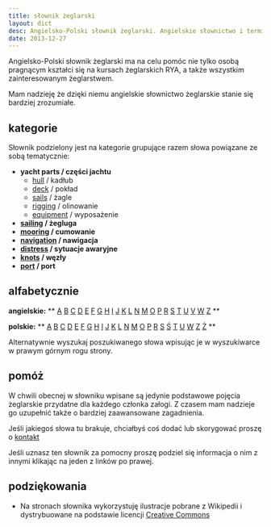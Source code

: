 ```yaml
---
title: słownik żeglarski 
layout: dict
desc: Angielsko-Polski słownik żeglarski. Angielskie słownictwo i terminologia żeglarska pomocna w ukończeniu kursów RYA. 
date: 2013-12-27
---
```

Angielsko-Polski słownik żeglarski ma na celu pomóc nie tylko osobą pragnącym kształci się na kursach żeglarskich RYA, 
a także wszystkim zainteresowanym żeglarstwem.   

Mam nadzieję że dzięki niemu angielskie słownictwo żeglarskie stanie się bardziej zrozumiałe.


kategorie
----------

Słownik podzielony jest na kategorie grupujące razem słowa powiązane ze sobą tematycznie:

* **yacht parts / części jachtu**
    * [hull](/dict/hull.html) / kadłub
    * [deck](/dict/deck.html) / pokład
    * [sails](/dict/sails.html) / żagle
    * [rigging](/dict/rigging.html) / olinowanie    
    * [equipment](/dict/equipment.html) / wyposażenie      
* **[sailing](/dict/sailing.html) / żegluga**   
* **[mooring](/dict/mooring.html) / cumowanie**      
* **[navigation](/dict/navigation.html) / nawigacja** 
* **[distress](/dict/distress.html) / sytuacje awaryjne** 
* **[knots](/dict/knots.html) / węzły** 
* **[port](/dict/port.html) / port** 


alfabetycznie 
--------

**angielskie:** 
**
[A](/dict/en/a.html)
[B](/dict/en/b.html)
[C](/dict/en/c.html)
[D](/dict/en/d.html)
[E](/dict/en/e.html)
[F](/dict/en/f.html)
[G](/dict/en/g.html)
[H](/dict/en/h.html)
[I](/dict/en/i.html)
[J](/dict/en/j.html)
[K](/dict/en/k.html)
[L](/dict/en/l.html)
[N](/dict/en/n.html)
[M](/dict/en/m.html)
[O](/dict/en/o.html)
[P](/dict/en/p.html)
[R](/dict/en/r.html)
[S](/dict/en/s.html)
[T](/dict/en/t.html)
[U](/dict/en/u.html)
[V](/dict/en/v.html)
[W](/dict/en/w.html)
[Z](/dict/en/z.html)
**


**polskie:** 
**
[A](/dict/pl/a.html)
[B](/dict/pl/b.html)
[C](/dict/pl/c.html)
[D](/dict/pl/d.html)
[E](/dict/pl/e.html)
[F](/dict/pl/f.html)
[G](/dict/pl/g.html)
[H](/dict/pl/h.html)
[I](/dict/pl/i.html)
[J](/dict/pl/j.html)
[K](/dict/pl/k.html)
[L](/dict/pl/l.html)
[N](/dict/pl/n.html)
[M](/dict/pl/m.html)
[O](/dict/pl/o.html)
[P](/dict/pl/p.html)
[R](/dict/pl/r.html)
[S](/dict/pl/s.html)
[Ś](/dict/pl/ś.html)
[T](/dict/pl/t.html)
[U](/dict/pl/u.html)
[W](/dict/pl/w.html)
[Z](/dict/pl/z.html)
[Ż](/dict/pl/ż.html)
**

Alternatywnie wyszukaj poszukiwanego słowa wpisując je w wyszukiwarce w prawym górnym rogu strony.
  
  
pomóż
------

W chwili obecnej w słowniku wpisane są jedynie podstawowe pojęcia żeglarskie przydatne dla każdego członka załogi. 
Z czasem mam nadzieje go uzupełnić także o bardziej zaawansowane zagadnienia.

Jeśli jakiegoś słowa tu brakuje, chciałbyś coś dodać lub skorygować proszę o [kontakt](http://stryjski.net/arek/email.html)

Jeśli uznasz ten słownik za pomocny proszę podziel się informacja o nim z innymi klikając na jeden z linków po prawej.

podziękowania
---------------

* Na stronach słownika wykorzystuję ilustracje pobrane z Wikipedii i dystrybuowane na podstawie licencji [Creative Commons](http://en.wikipedia.org/wiki/Creative_Commons)


